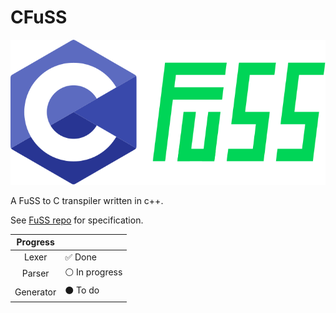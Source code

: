 # CFuSS

![Logo](CFuSS.svg "Logo")

A FuSS to C transpiler written in c++.

See [FuSS repo](https://github.com/MinekPo1/CFuSS) for specification.

| Progress|                              |
|:-------:|:-----------------------------|
|  Lexer  |:white_check_mark: Done       |
|  Parser |:white_circle:     In progress|
|Generator|:black_circle:     To do      |
